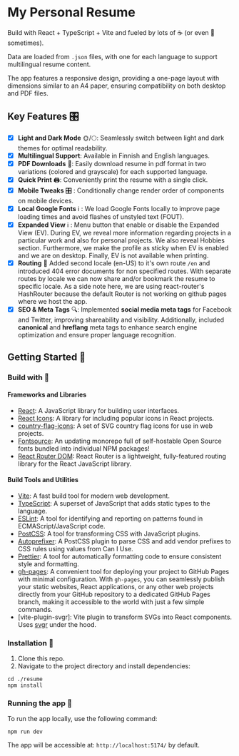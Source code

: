 # My Personal Resume

Build with React + TypeScript + Vite and fueled by lots of ☕ (or even 🍺 sometimes).

Data are loaded from `.json` files, with one for each language to support multilingual resume content.

The app features a responsive design, providing a one-page layout with dimensions similar to an A4 paper, ensuring compatibility on both desktop and PDF files.

## Key Features 🎛️

- [x] **Light and Dark Mode** 🌞/🌕: Seamlessly switch between light and dark themes for optimal readability.
- [x] **Multilingual Support**: Available in Finnish and English languages.
- [x] **PDF Downloads** 📄: Easily download resume in pdf format in two variations (colored and grayscale) for each supported language.
- [x] **Quick Print** 🖨️: Conveniently print the resume with a single click.
- [x] **Mobile Tweaks** 🎛️ : Conditionally change render order of components on mobile devices.
- [x] **Local Google Fonts** ℹ️ : We load Google Fonts locally to improve page loading times and avoid flashes of unstyled text (FOUT).
- [x] **Expanded View** ℹ️ : Menu button that enable or disable the Expanded View (EV). During EV, we reveal more information regarding projects in a particular work and also for personal projects. We also reveal Hobbies section. Furthermore, we make the profile as sticky when EV is enabled and we are on desktop. Finally, EV is not available when printing.
- [x] **Routing** 🔖 Added second locale (en-US) to it's own route `/en` and introduced 404 error documents for non specified routes. With separate routes by locale we can now share and/or bookmark the resume to specific locale. As a side note here, we are using react-router's HashRouter because the default Router is not working on github pages where we host the app.
- [x] **SEO & Meta Tags** 🔍: Implemented **social media meta tags** for Facebook and Twitter, improving shareability and visibility. Additionally, included **canonical** and **hreflang** meta tags to enhance search engine optimization and ensure proper language recognition.

## Getting Started 🏁

### Build with 🧰

#### Frameworks and Libraries

- [React](https://github.com/facebook/react#readme): A JavaScript library for building user interfaces.
- [React Icons](https://react-icons.github.io/react-icons/): A library for including popular icons in React projects.
- [country-flag-icons](https://gitlab.com/catamphetamine/country-flag-icons#readme): A set of SVG country flag icons for use in web projects.
- [Fontsource](https://github.com/fontsource/fontsource#readme): An updating monorepo full of self-hostable Open Source fonts bundled into individual NPM packages!
- [React Router DOM](https://github.com/remix-run/react-router#readme): React Router is a lightweight, fully-featured routing library for the React JavaScript library.

#### Build Tools and Utilities

- [Vite](https://github.com/vitejs/vite#readme): A fast build tool for modern web development.
- [TypeScript](https://github.com/microsoft/TypeScript/#readme): A superset of JavaScript that adds static types to the language.
- [ESLint](https://github.com/eslint/eslint#readme): A tool for identifying and reporting on patterns found in ECMAScript/JavaScript code.
- [PostCSS](https://github.com/postcss/postcss#readme): A tool for transforming CSS with JavaScript plugins.
- [Autoprefixer](https://github.com/postcss/autoprefixer#readme): A PostCSS plugin to parse CSS and add vendor prefixes to CSS rules using values from Can I Use.
- [Prettier](https://github.com/prettier/prettier#readme): A tool for automatically formatting code to ensure consistent style and formatting.
- [gh-pages](https://github.com/tschaub/gh-pages#readme): A convenient tool for deploying your project to GitHub Pages with minimal configuration. With `gh-pages`, you can seamlessly publish your static websites, React applications, or any other web projects directly from your GitHub repository to a dedicated GitHub Pages branch, making it accessible to the world with just a few simple commands.
- [vite-plugin-svgr]: Vite plugin to transform SVGs into React components. Uses [svgr](https://github.com/gregberge/svgr) under the hood.


### Installation 🚧

1. Clone this repo.
2. Navigate to the project directory and install dependencies:

  ```shell
  cd ./resume
  npm install
  ```

### Running the app 🚀

To run the app locally, use the following command:

```shell
npm run dev

```

The app will be accessible at: `http://localhost:5174/` by default.
